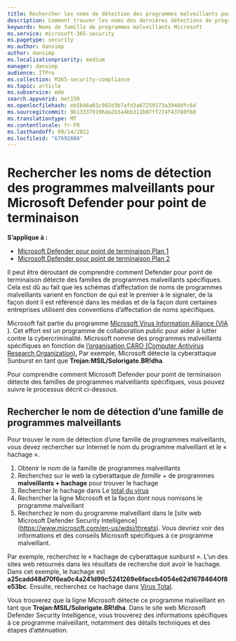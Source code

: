 ```yaml
---
title: Rechercher les noms de détection des programmes malveillants pour Microsoft Defender pour point de terminaison
description: Comment trouver les noms des dernières détections de programmes malveillants dans Defender pour point de terminaison
keywords: Noms de famille de programmes malveillants Microsoft
ms.service: microsoft-365-security
ms.pagetype: security
ms.author: dansimp
author: dansimp
ms.localizationpriority: medium
manager: dansimp
audience: ITPro
ms.collection: M365-security-compliance
ms.topic: article
ms.subservice: mde
search.appverid: met150
ms.openlocfilehash: eb5b46a01c982d3b7afd3a67259173a3948dfc6d
ms.sourcegitcommit: 9b133379196da2b3a4bb311b07ff274f43780f68
ms.translationtype: MT
ms.contentlocale: fr-FR
ms.lasthandoff: 09/14/2022
ms.locfileid: "67692880"
---
```

# <a name="find-malware-detection-names-for-microsoft-defender-for-endpoint"></a>Rechercher les noms de détection des programmes malveillants pour Microsoft Defender pour point de terminaison

**S’applique à :**
- [Microsoft Defender pour point de terminaison Plan 1](https://go.microsoft.com/fwlink/?linkid=2154037)
- [Microsoft Defender pour point de terminaison Plan 2](https://go.microsoft.com/fwlink/?linkid=2154037)

Il peut être déroutant de comprendre comment Defender pour point de terminaison détecte des familles de programmes malveillants spécifiques. Cela est dû au fait que les schémas d’affectation de noms de programmes malveillants varient en fonction de qui est le premier à le signaler, de la façon dont il est référencé dans les médias et de la façon dont certaines entreprises utilisent des conventions d’affectation de noms spécifiques.

Microsoft fait partie du programme [Microsoft Virus Information Alliance (VIA](/microsoft-365/security/intelligence/virus-information-alliance-criteria) ). Cet effort est un programme de collaboration public pour aider à lutter contre la cybercriminalité. Microsoft nomme des programmes malveillants spécifiques en fonction de [l’organisation CARO (Computer Antivirus Research Organization).](/microsoft-365/security/intelligence/malware-naming) Par exemple, Microsoft détecte la cyberattaque Sunburst en tant que **Trojan:MSIL/Solorigate.BR!dha**.

Pour comprendre comment Microsoft Defender pour point de terminaison détecte des familles de programmes malveillants spécifiques, vous pouvez suivre le processus décrit ci-dessous. 

## <a name="find-the-detection-name-for-a-malware-family"></a>Rechercher le nom de détection d’une famille de programmes malveillants
Pour trouver le nom de détection d’une famille de programmes malveillants, vous devez rechercher sur Internet le nom du programme malveillant et le « hachage ».

1. Obtenir le nom de la famille de programmes malveillants
2. Recherchez sur le web la cyberattaque *de famille* +  de programmes **malveillants + hachage** pour trouver le hachage
3. Rechercher le hachage dans Le [total du virus](https://www.virustotal.com/)
4. Rechercher la ligne Microsoft et la façon dont nous nomisons le programme malveillant
5. Recherchez le nom du programme malveillant dans le [site web Microsoft Defender Security Intelligence] (https://www.microsoft.com/en-us/wdsi/threats). Vous devriez voir des informations et des conseils Microsoft spécifiques à ce programme malveillant.

Par exemple, recherchez le « hachage de cyberattaque sunburst ». L’un des sites web retournés dans les résultats de recherche doit avoir le hachage. Dans cet exemple, le hachage est **a25cadd48d70f6ea0c4a241d99c5241269e6faccb4054e62d16784640f8e53bc**. Ensuite, recherchez ce hachage dans [Virus Total](https://www.virustotal.com/).

Vous trouverez que la ligne Microsoft détecte ce programme malveillant en tant que **Trojan:MSIL/Solorigate.BR!dha**. Dans le site web Microsoft Defender Security Intelligence, vous trouverez des informations spécifiques à ce programme malveillant, notamment des détails techniques et des étapes d’atténuation.